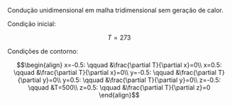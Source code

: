 Condução unidimensional em malha tridimensional sem geração de calor.

Condição inicial:

$$T=273$$

Condições de contorno:

$$\begin{align}
x=-0.5: \qquad &\frac{\partial T}{\partial x}=0\\
x=0.5: \qquad &\frac{\partial T}{\partial x}=0\\
y=-0.5: \qquad &\frac{\partial T}{\partial y}=0\\
y=0.5: \qquad &\frac{\partial T}{\partial y}=0\\
z=-0.5: \qquad &T=500\\
z=0.5: \qquad &\frac{\partial T}{\partial z}=0
\end{align}$$
